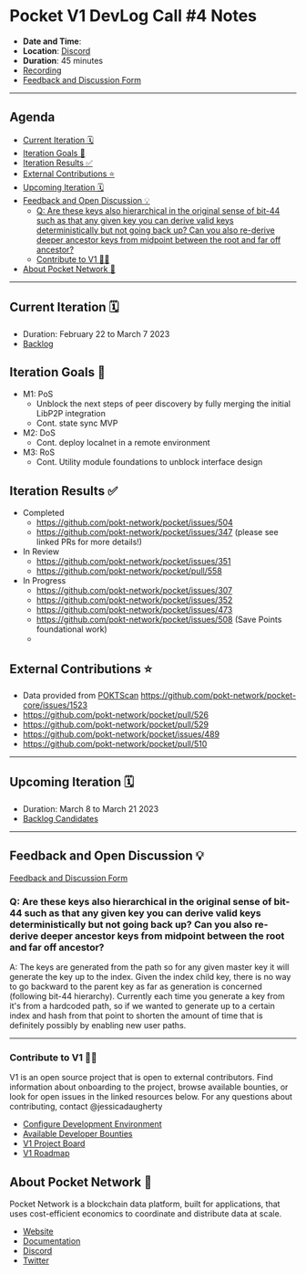 # Pocket V1 DevLog Call #4 Notes <!-- omit in toc -->

- **Date and Time**: <!-- UPDATE_ME -->
- **Location**: [Discord](https://discord.gg/pokt)
- **Duration**: 45 minutes
- [Recording](https://drive.google.com/drive/u/1/folders/1Ts6FHy3fcPjqjKl8grpd93L7DB1-N-LA)
- [Feedback and Discussion Form](https://app.sli.do/event/mPbjhr5FiFo3c7x4QafJR9)

---

## Agenda <!-- omit in toc -->

- [Current Iteration 🗓️](#current-iteration-️)
- [Iteration Goals 🎯](#iteration-goals-)
- [Iteration Results ✅](#iteration-results-)
- [External Contributions ⭐](#external-contributions-)
- [Upcoming Iteration 🗓️](#upcoming-iteration-️)
- [Feedback and Open Discussion 💡](#feedback-and-open-discussion-)
  - [Q: Are these keys also hierarchical in the original sense of bit-44 such as that any given key you can derive valid keys deterministically but not going back up? Can you also re-derive deeper ancestor keys from midpoint between the root and far off ancestor?](#q-are-these-keys-also-hierarchical-in-the-original-sense-of-bit-44-such-as-that-any-given-key-you-can-derive-valid-keys-deterministically-but-not-going-back-up-can-you-also-re-derive-deeper-ancestor-keys-from-midpoint-between-the-root-and-far-off-ancestor)
  - [Contribute to V1 🧑‍💻](#contribute-to-v1-)
- [About Pocket Network 💙](#about-pocket-network-)

---

## Current Iteration 🗓️

- Duration: February 22 to March 7 2023
- [Backlog](https://github.com/orgs/pokt-network/projects/142/views/12?layout=table&filterQuery=iteration%3A%22Iteration+11%22)

## Iteration Goals 🎯

- M1: PoS
  - Unblock the next steps of peer discovery by fully merging the initial LibP2P integration
  - Cont. state sync MVP
- M2: DoS
  - Cont. deploy localnet in a remote environment
- M3: RoS
  - Cont. Utility module foundations to unblock interface design

## Iteration Results ✅

- Completed
  - https://github.com/pokt-network/pocket/issues/504
  - https://github.com/pokt-network/pocket/issues/347 (please see linked PRs for more details!)
- In Review
  - https://github.com/pokt-network/pocket/issues/351
  - https://github.com/pokt-network/pocket/pull/558
- In Progress
  - https://github.com/pokt-network/pocket/issues/307
  - https://github.com/pokt-network/pocket/issues/352
  - https://github.com/pokt-network/pocket/issues/473
  - https://github.com/pokt-network/pocket/issues/508 (Save Points foundational work)
  -

## External Contributions ⭐

- Data provided from [POKTScan](https://poktscan.com) https://github.com/pokt-network/pocket-core/issues/1523
- https://github.com/pokt-network/pocket/pull/526
- https://github.com/pokt-network/pocket/pull/529
- https://github.com/pokt-network/pocket/issues/489
- https://github.com/pokt-network/pocket/pull/510

---

## Upcoming Iteration 🗓️

- Duration: March 8 to March 21 2023
- [Backlog Candidates](https://github.com/orgs/pokt-network/projects/142/views/12?layout=table&filterQuery=iteration%3A%22Iteration+12%22)

---

## Feedback and Open Discussion 💡

[Feedback and Discussion Form](https://app.sli.do/event/mPbjhr5FiFo3c7x4QafJR9)

### Q: Are these keys also hierarchical in the original sense of bit-44 such as that any given key you can derive valid keys deterministically but not going back up? Can you also re-derive deeper ancestor keys from midpoint between the root and far off ancestor?

A: The keys are generated from the path so for any given master key it will generate the key up to the index. Given the index child key, there is no way to go backward to the parent key as far as generation is concerned (following bit-44 hierarchy). Currently each time you generate a key from it's from a hardcoded path, so if we wanted to generate up to a certain index and hash from that point to shorten the amount of time that is definitely possibly by enabling new user paths.

---

### Contribute to V1 🧑‍💻

V1 is an open source project that is open to external contributors. Find information about onboarding to the project, browse available bounties, or look for open issues in the linked resources below. For any questions about contributing, contact @jessicadaugherty

- [Configure Development Environment](https://github.com/pokt-network/pocket/blob/main/docs/development/README.md)
- [Available Developer Bounties](https://app.dework.xyz/pokt-network/v1-protocol)
- [V1 Project Board](https://github.com/orgs/pokt-network/projects/142/views/12)
- [V1 Roadmap](https://github.com/pokt-network/pocket/blob/main/docs/roadmap/README.md#m1-pocket-pos-proof-of-stake)

## About Pocket Network 💙

Pocket Network is a blockchain data platform, built for applications, that uses cost-efficient economics to coordinate and distribute data at scale.

- [Website](https://pokt.network)
- [Documentation](https://docs.pokt.network)
- [Discord](https://discord.gg/pokt)
- [Twitter](https://twitter.com/POKTnetwork)

<!-- GITHUB_WIKI: devlog/2023_03_09 -->
